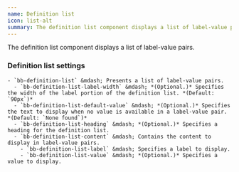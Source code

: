 ```yaml
---
name: Definition list
icon: list-alt
summary: The definition list component displays a list of label-value pairs.
---
```


The definition list component displays a list of label-value pairs.

### Definition list settings ###
    - `bb-definition-list` &mdash; Presents a list of label-value pairs.
      - `bb-definition-list-label-width` &mdash; *(Optional.)* Specifies the width of the label portion of the definition list. *(Default: `90px`)*
      - `bb-definition-list-default-value` &mdash; *(Optional.)* Specifies the text to display when no value is available in a label-value pair. *(Default: `None found`)*
      - `bb-definition-list-heading` &mdash; *(Optional.)* Specifies a heading for the definition list.
      - `bb-definition-list-content` &mdash; Contains the content to display in label-value pairs.
        - `bb-definition-list-label` &mdash; Specifies a label to display.
        - `bb-definition-list-value` &mdash; *(Optional.)* Specifies a value to display.